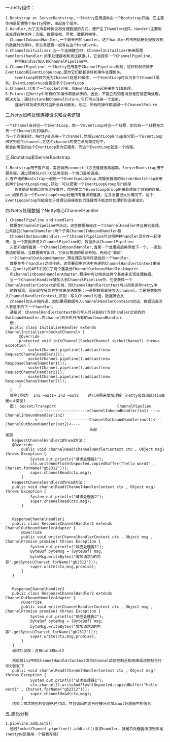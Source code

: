 一.netty组件：  

    1.Bootstrap or ServerBootstrap,一个Netty应用通常由一个Bootstrap开始，它主要作用是配置整个Netty程序，串起各个组件。
    2.Handler,为了支持各种协议和处理数据的方式，便产生了Handler组件。Handerl主要用来处理各种事件：连接、数据接收、异常、数据转换等。
      ChannelInboundHandler,一个最长用的handler。这个handler的作用就是处理接收到的数据时的事件，即业务逻辑一般写在这个handler中。
    3.ChannelInitializer,当一个连接建立时，ChannelInitailizer用来配置handlers(handler:用来处理接收和发送数据。)，它会提供一个ChannelPipeline,
        并将Handler加入到ChannelPipeline中。
    4.ChannelPipeline：一个Netty应用基于ChannelPipeline机制，这种机制依赖于EventLoop和EventLoopGroup,因为它们都和事件和事件处理相关。
        EventLoop的目的是为Channel处理IO操作，一个EventLoop可以为多个Channel服务。EventLoopGroup会包含多个EventLoop.
    5.Channel:代表了一个socket连接，和EventLoop一起用来参与IO处理。
    6.Future:在Netty中所有的IO操作都是异步的，因此，不能立刻知道消息是否被正确处理，解决方法：通过Future和ChannelFuture,它们可以注册一个监听，
        当操作成功或失败时监听会自动触发。总之，所有的操作都返回一个ChannelFuture.
二.Netty如何处理连接请求和业务逻辑  
    
    一个Channel会对应一个EventLoop，而一个EventLoop对应一个线程，即仅有一个线程在负责一个Channel的IO操作。
    当一个连接到达，Netty会注册一个channel,然后EventLoopGroup会分配一个EventLoop绑定到这个channel,在这个channel的整生命周期过程中，
    都会由绑定的这个EventLoop来为它服务，而这个EventLoop就是一个线程。
三.Bootstrap和ServerBootstrap  
    
    1.Bootstrap用于客户端，需要调用connect()方法连接服务器端。ServerBootstrap用于服务端，通过调用bind()方法绑定到一个端口监听连接。
    2.客户端的Bootstrap一般用一个EventLoopGroup,而服务器端的ServerBootstrap会用到两个EventLoopGroup,好处：可以把第一个EventLoopGroup专门用来
        负责绑定到端口监听连接事件，而把第二个EventLoopGroup用来处理每个收到的连接。
    ps:如果仅由一个EventLoopGroup处理所有请求和连接，在并发量很大的情况下，这个EventLoopGroup可能会忙于处理已经接收到的连接而不能及时处理新的连接请求。  
四.Netty处理数据？Netty核心ChannelHandler
    
    1.ChannelPipeline and Handlers
      数据在ChannelPipeline中流动，这些数据每经过一个ChannelHandler并且被它处理。公共接口ChannelHandler:两个子类ChannelInboundHandler和
      ChannelOutboundHandler.一个ChannelPipeline可以把两种handler混合在一起使用，当一个数据流进入ChannelPipeline时，数据会从ChannelPipeline
      头部开始传给第一个ChannelInboundHandler,当第一个处理完后再传给下一个，一直到管道的尾部。当数据被写出时，它会从管道的尾部开始，先经过‘最后’
      一个ChannelOutboundHander,等处理完后再传递给前一个handler.
      数据在各个handler之间传递，这需要调用方法中传递的ChannelHandlerContext来操作，在netty的API中提供了两个基类分ChannelOutboundHandlerAdapter
      和ChannelInboundHandlerAdapter.程序中可以继承这两个基类来实现处理数据。
      当一个ChannelHandler被加入到ChannelPipeline中，它便获得一个ChannelHandlerContext的引用，而ChannelHandlerContext可以用来读写netty中
      的数据流。因此现在有两种方式来发送数据：一是把数据直接写入channel，二是把数据写入ChannelHandlerContext,区别：写入Channel的话，数据流会从
      channel的头开始传递，而如果把数据写入ChannelHandlerConteaxt的话，数据流会流入管道中的下一个handler。
      通俗说：ChannelHandlerContext执行写入时只会执行当前handler之前的的OutboundHandler.而channel则会执行所有的outboundHandler.
      例：
      public class InitialierHandler extends ChannelInitializer<SocketChannel> {
          @Override
          protected void initChannel(SocketChannel socketChannel) throws Exception {
              socketChannel.pipeline().addLast(new RequestChannelHandler1());
              socketChannel.pipeline().addLast(new ResponseChannelHandler1());
              socketChannel.pipeline().addLast(new RequestChannelHandler2());
              socketChannel.pipeline().addLast(new ResponseChannelHandler2());
          }
      }
      顺序分别为  in1 →out1→ in2 →out2    这儿用图来增加理解 (netty会自动区分in或是out类型)
      图： Socket/Transport                           ChannelPipeline
                 ----------------------->ChannelInboundHandler(in1) ---> ChannelInboundHandler(in2) 
                 <-----------------------ChannelOutboundHandler(out1)<---ChannelOutboundHandler(out2)<----           
                                         头部                                                         尾部
       RequestChannelHandler1的read方法：
       @Override
           public void channelRead(ChannelHandlerContext ctx , Object msg) throws Exception {
               System.out.println("请求处理器1");
               ctx.writeAndFlush(Unpooled.copiedBuffer("hello word1" , Charset.forName("gb2312")));
               super.channelRead(ctx,msg);
           }
       RequestChannelHandler2的read方法：
       public void channelRead(ChannelHandlerContext ctx , Object msg) throws Exception {
               System.out.println("请求处理器2");
               super.channelRead(ctx,msg);
           }
       
       
       ResponseChannelHandler1
       public class ResponseChannelHandler1 extends ChannelOutboundHandlerAdapter {
           @Override
           public void write(ChannelHandlerContext ctx , Object msg , ChannelPromise promise) throws Exception {
               System.out.println("响应处理器1");
               ByteBuf byteMsg = (ByteBuf) msg;
               byteMsg.writeBytes("增加请求1的内容".getBytes(Charset.forName("gb2312")));
               super.write(ctx,msg,promise);
           }
       }
       
       
       ResponseChannelHandler2
       public class ResponseChannelHandler2 extends ChannelOutboundHandlerAdapter {
           @Override
           public void write(ChannelHandlerContext ctx , Object msg , ChannelPromise promise) throws Exception {
               System.out.println("响应处理器2");
               ByteBuf byteMsg = (ByteBuf) msg;
               byteMsg.writeBytes("增加请求2的内容".getBytes(Charset.forName("gb2312")));
               super.write(ctx,msg,promise);
           }
       }
       调试后发现：没有out1和out2
       
       然后将in1中的ChannelHandlerContext改为Channel后则控制台和网络调试控制台打印分别如下
       public void channelRead(ChannelHandlerContext ctx , Object msg) throws Exception {
               System.out.println("请求处理器1");
               ctx.channel().writeAndFlush(Unpooled.copiedBuffer("hello word1" , Charset.forName("gb2312")));
               super.channelRead(ctx,msg);
           } 
       结果：两次响应的处理已经打印，并且返回内容已经被分别加上out处理器中的信息                                   
   五.原码分析  
        
    1.pipeline.addLastS()
      通过SocketChannel.pipeline().addLast()添加handler，就是将处理器添加到末尾(netty内部使用一个链表存储)